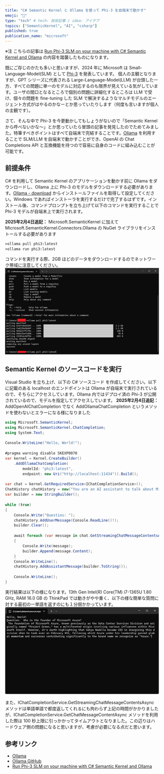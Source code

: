 ```yaml
---
title: "C# Semantic Kernel と Ollama を使って Phi-3 を自端末で動かす"
emoji: "🦔"
type: "tech" # tech: 技術記事 / idea: アイデア
topics: ["SemanticKernel", "AI", "csharp"]
published: true
publication_name: "microsoft"
---
```


※注 こちらの記事は [Run Phi-3 SLM on your machine with C# Semantic Kernel and Ollama](https://laurentkempe.com/2024/05/01/run-phi-3-slm-on-your-machine-with-csharp-semantic-kernel-and-ollama/) の内容を踏襲したものになります。

既にご存じのかたも多いと思いますが、2024 年に Microsoft は Small-Language-Model(SLM) として [Phi-3](https://azure.microsoft.com/ja-jp/products/phi-3) を発表しています。
個人の主観となりますが、GPT シリーズに代表される Large-Language-Model(LLM) が台頭した一方、すべての問題に単一のモデルに対応するのも限界が見えている気がしています。ユーザの間口となるところで個別の問題に詳細化するところは LLM で受け、個々の問題を fine-tuning した SLM で解決するようなマルチモデルのエージェント方式がはやるのかなーとか思っていたりします（何度も言いますが個人の主観です）。

さて、そんな中で Phi-3 を今更動かしてもしょうがないので「Semantic Kernel から呼べないかな～」とか思っていたら冒頭の記事を発見したのでためてみました。特筆すべきポイントはすべて自端末で完結することです。[Ollama](https://www.ollama.com/) を利用することで SLM/LLM を自端末で動かすことができ、OpenAI の Chat Completions API と互換機能を持つので容易に自身のコードに組み込むことが可能です。

## 前提条件
C# を利用して Semantic Kernel のアプリケーションを動かす前に Ollama をダウンロードし、Ollama 上に Phi-3 のモデルをダウンロードする必要があります。[Ollama - download](https://www.ollama.com/download) からインストールファイルを取得して設定してください。Windows であればインストーラを実行するだけで完了するはずです。インストール後、コマンドプロンプトを立ち上げて以下のコマンドを実行することで Phi-3 モデルが自端末上で実行されます。

**2025年2月4日追記：** Microsoft.SemanticKernel に加えて Microsoft.SemanticKernel.Connectors.Ollama の NuGet ライブラリをインストールする必要があります

```txt
>ollama pull phi3:latest
>ollama run phi3:latest
```

コマンドを実行する際、2GB ほどのデータをダウンロードするのでネットワーク帯域に注意してください。
![](/images/semantickernel-dotnet-phi3-01/image01.png) 

## Semantic Kernel のソースコードを実行

Visual Studio を立ち上げ、以下の C# ソースコード を作成してください。以下に記載のある localhost のエンドポイントは Ollama が自端末で実行されているので、そちらにアクセスしています。Ollama 内ではデプロイ済の Phi-3 が公開されているので、モデルを指定してアクセスしています。
**2025年2月4日追記：** AddOpenAIChatCompletion でなく AddOllamaChatCompletion というメソッドを使わないとエラーになる様になりました

```csharp
using Microsoft.SemanticKernel;
using Microsoft.SemanticKernel.ChatCompletion;
using System.Text;

Console.WriteLine("Hello, World!");

#pragma warning disable SKEXP0070
var kernel = Kernel.CreateBuilder()
    .AddOllamaChatCompletion(
        modelId: "phi3:latest",
        endpoint: new Uri("http://localhost:11434")).Build();

var chat = kernel.GetRequiredService<IChatCompletionService>();
ChatHistory chatHistory = new("You are an AI assistant to talk about Microsoft Azure history.");
var builder = new StringBuilder();

while (true)
{
    Console.Write("Questios: ");
    chatHistory.AddUserMessage(Console.ReadLine()!);
    builder.Clear();

    await foreach (var message in chat.GetStreamingChatMessageContentsAsync(chatHistory, new PromptExecutionSettings()))
    {
        Console.Write(message);
        builder.Append(message.Content);
    }
    Console.WriteLine();
    chatHistory.AddAssistantMessage(builder.ToString());

    Console.WriteLine();
}
```

実行結果は以下の様になります。13th Gen Intel(R) Core(TM) i7-1365U 1.80 GHz, RAM 16.0 GB の ThinkPad では動きがやや重く、以下の様な簡単な質問に対する最初の一単語を返すのにも１分弱かかっています。
![](/images/semantickernel-dotnet-phi3-01/image02.png) 

また、IChatCompletionService.GetStreamingChatMessageContentsAsync メソッドは単語単語で都度返してくれるにも拘わらず上記の時間がかかりましたが、IChatCompletionService.GetChatMessageContentAsync メソッドを利用した際は 100 秒上限に引っかかってタイムアウトとなりました。この辺りはハードウェア側の問題になると思いますが、考慮が必要になる点だと思います。

## 参考リンク
- [Ollama](https://www.ollama.com/)
- [Ollama GitHub](https://github.com/ollama/ollama)
- [Run Phi-3 SLM on your machine with C# Semantic Kernel and Ollama](https://laurentkempe.com/2024/05/01/run-phi-3-slm-on-your-machine-with-csharp-semantic-kernel-and-ollama/)

